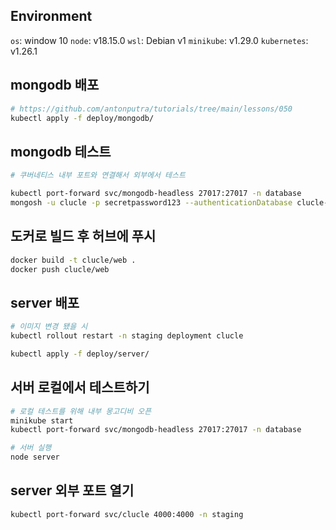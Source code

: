 ## Environment
`os`: window 10
`node`: v18.15.0
`wsl`: Debian v1
`minikube`: v1.29.0
`kubernetes`: v1.26.1

## mongodb 배포
```bash
# https://github.com/antonputra/tutorials/tree/main/lessons/050
kubectl apply -f deploy/mongodb/
```

## mongodb 테스트
```bash
# 쿠버네티스 내부 포트와 연결해서 외부에서 테스트

kubectl port-forward svc/mongodb-headless 27017:27017 -n database
mongosh -u clucle -p secretpassword123 --authenticationDatabase clucle-web
```

## 도커로 빌드 후 허브에 푸시
```bash
docker build -t clucle/web .
docker push clucle/web
```

## server 배포
```bash
# 이미지 변경 됐을 시
kubectl rollout restart -n staging deployment clucle

kubectl apply -f deploy/server/
```

## 서버 로컬에서 테스트하기
```bash
# 로컬 테스트를 위해 내부 몽고디비 오픈
minikube start
kubectl port-forward svc/mongodb-headless 27017:27017 -n database

# 서버 실행
node server
```

## server 외부 포트 열기
```bash
kubectl port-forward svc/clucle 4000:4000 -n staging
```
